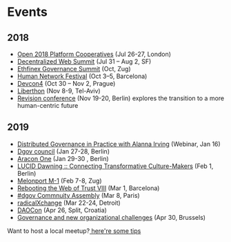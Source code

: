 # Events

## **2018**

* [Open 2018 Platform Cooperatives](https://2018.open.coop/) \(Jul 26-27, London\)
* [Decentralized Web Summit](https://www.decentralizedweb.net/) \(Jul 31 – Aug 2, SF\)
* ​[Ethfinex Governance Summit](https://summit.ethfinex.com/) \(Oct, Zug\)
* [Human Network Festival](https://humannetworksfestival.ouishare.net/) \(Oct 3–5, Barcelona\)
* [Devcon4](https://devcon4.ethereum.org) \(Oct 30 – Nov 2, Prague\)
* [Liberthon](https://www.liberthon.org/) \(Nov 8-9, Tel-Aviv\)
* [Revision conference](https://revision.io/) \(Nov 19-20, Berlin\) explores the transition to a more human-centric future

## 2019

* [Distributed Governance in Practice with Alanna Irving](https://www.eventbrite.co.uk/e/dgov-webinar-with-alanna-irving-phoebe-tickell-on-distributed-governance-open-source-tech-radical-tickets-54795438632) \(Webinar, Jan 16\) 
* [Dgov council](https://wiki.dgov.foundation/events/dgov-community-council) \(Jan 27-28, Berlin\)
* ​[Aracon One](https://aracon.one/) \(Jan 29-30 , Berlin\)
* [LUCID Dawning :: Connecting Transformative Culture-Makers](https://www.facebook.com/events/352606141958607/) \(Feb 1, Berlin\)
* [Melonport M-1](https://m-1.melonport.com/) \(Feb 7-8, Zug\)
* [Rebooting the Web of Trust VIII](https://www.eventbrite.com/e/rebooting-the-web-of-trust-viii-spring-2019-barcelona-tickets-54843077120) \(Mar 1, Barcelona\)
* [\#dgov Commnuity Assembly](https://dgovfoundation.typeform.com/to/b0nVmw) \(Mar 8, Paris\)
* [radicalXchange](https://radicalxchange.org/) \(Mar 22-24, Detroit\)
* [DAOCon](https://daocon.io/) \(Apr 26, Split, Croatia\)
* [Governance and new organizational challenges](https://www.eublockchainforum.eu/events/governance-and-new-organizational-challenges) \(Apr 30, Brussels\)

Want to host a local meetup?[ here're some tips](https://wiki.dgov.foundation/meetups)

